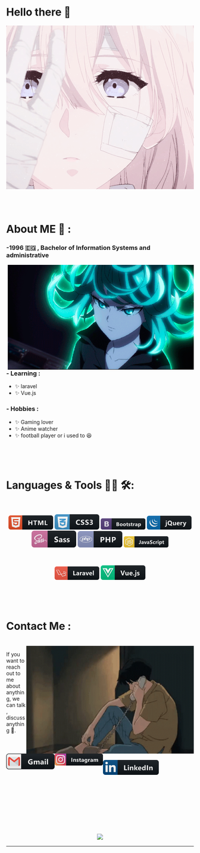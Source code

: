 # Hello there 👋

<div align="center">
<img hight="100" width="700" style='hight:100px;' alt="GIF" align="center" src="assets/original.gif">
</div>

</br>
</br>
</br>


# About ME 💬 :

### -1996 🇪🇬 , Bachelor of Information Systems and administrative

<img hight="400" width="500" alt="GIF" align="right" src="assets/Green.gif">

### - Learning :
- ✨ laravel
- ✨ Vue.js

### - Hobbies : 
- ✨ Gaming lover
- ✨ Anime watcher
- ✨ football player or i used to 😆

</br>
</br>
</br>


<!-- For more icons please follow  https://github.com/MikeCodesDotNET/ColoredBadges -->

# Languages & Tools 👨‍💻 🛠:
</br>


<p align="center">
    <img src="icons/html.svg" alt="html" width="120" hight="50">
    <img src="icons/css3.svg" alt="css3" width="120" hight="50">
    <img src="icons/bootstrap.svg" alt="bootstrap" width="120" hight="50">
    <img src="icons/jquery.svg" alt="jquery" width="120" hight="50">
    <img src="icons/sass.svg" alt="sass" width="120" hight="50">
    <img src="icons/php.svg" alt="php" width="120" hight="50">
    <img src="icons/js.svg" alt="js" width="120" hight="50">
</p>
<br>
<p align="center">
    <img src="icons/laravel.svg" alt="laravel" width="120" hight="50">
    <img src="icons/vue.svg" alt="vue" width="120" hight="50">
</p>

</br>
</br>
</br>



# Contact Me :

<p>
 </br>


<img hight="320" width="450" align="right" alt="GIF" src="assets/anime-love.gif">


If you want to reach out to me about anything, we can talk , discuss anything 🙏.

<a href="eslamabdallah301@gmail.com">
 <img align="left" alt="Gmail" width="130" hight="100" src="icons/gmail.svg" />
</a>
<a href="https://www.instagram.com/yomi_74/">
 <img align="left" alt="Gmail" width="130" hight="100" src="icons/instagram.svg" />
</a>
</br>
</br>
</br>
<a href="https://www.linkedin.com/in/eslam-abdallah-882480170/">
  <img align="left" alt="Linkedin" width="150" hight="100" src="icons/linkedin.svg" />
</br>
</br>
</br>
</a>
 </p>
 

</br>
</br>
</br>
</br>
</br>
</br>
</br>



<p align="center" >  
  <a href="https://github.com/anuraghazra/github-readme-stats"> 
<img  src="https://github-readme-stats.vercel.app/api?username=eslamabdallah74&&show_icons=true&theme=radical"/>
  </a>
  </p>

*************
